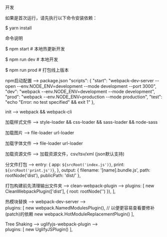 开发

如果是首次运行，请先执行以下命令安装依赖：

 $ yarn install

命令说明

 $ npm start # 本地热更新开发

 $ npm run dev # 本地开发

 $ npm run prod # 打包线上版本

npm启动配置
 -->
 package.json
 "scripts": {
    "start": "webpack-dev-server --open --env.NODE_ENV=development --mode development --port 3000",
    "dev": "webpack --env.NODE_ENV=development --mode development",
    "prod": "webpack --env.NODE_ENV=production --mode production",
    "test": "echo \"Error: no test specified\" && exit 1"
  },

init
 --> webpack && webpack-cli

加载样式文件
 --> style-loader && css-loader && sass-loader && node-sass

加载图片
 --> file-loader url-loader

加载字体文件
-->  file-loader url-loader

加载资源文件
-->  加载资源文件，csv/tsv/xml (json默认支持)

分文件打包
--> 
entry: {
  app: `${srcRoot('index.js')}`,
  print: `${srcRoot('print.js')}`,
},
output: {
  filename: '[name].bundle.js',
  path: rootNode('dist'),
  publicPath: 'dist/'
},

打包构建前先清理输出文件夹
-->  clean-webpack-plugin
-->
plugins: [
  new CleanWebpackPlugin(['dist'], { root: rootNode('') }),
],

热模块替换
-->  webpack-dev-server
-->  
plugins: [
  new webpack.NamedModulesPlugin(),    // 以便更容易查看要修补(patch)的依赖
  new webpack.HotModuleReplacementPlugin()
],

Tree Shaking
-->  uglifyjs-webpack-plugin
-->  
plugins: [
  new UglifyJSPlugin()
],
